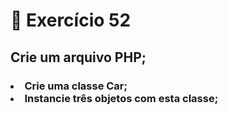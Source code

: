# :dart: Exercício 52
## Crie um arquivo PHP;
### <li> Crie uma classe Car; <br> <li> Instancie três objetos com esta classe;
